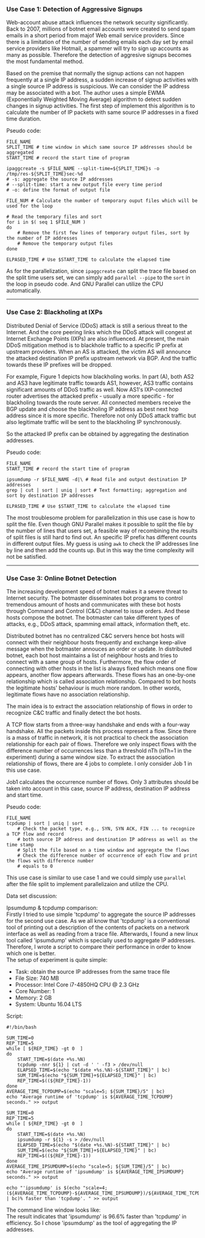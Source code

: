 ### Use Case 1: Detection of Aggressive Signups ###   
   
Web-account abuse attack influences the network security significantly. Back to 2007, millions of botnet email accounts were created to send spam emails in a short period from majof Web email service providers. Since there is a limitation of the number of sending emails each day set by email service providers like Hotmail, a spammer will try to sign up accounts as many as possible. Therefore the detection of aggresive signups becomes the most fundamental method.   
   
Based on the premise that normally the signup actions can not happen frequently at a single IP address, a sudden increase of signup activities with a single source IP address is suspicious. We can consider the IP address may be associated with a bot. The author uses a simple EWMA (Exponentially Weighted Moving Average) algorithm to detect sudden changes in signup activities. The first step of implement this algorithm is to calculate the number of IP packets with same source IP addresses in a fixed time duration.   
   
Pseudo code:   
   
```
FILE_NAME
SPLIT_TIME # time window in which same source IP addresses should be aggregated
START_TIME # record the start time of program

ipaggcreate -s $FILE_NAME --split-time=${SPLIT_TIME}s -o /tmp/res-${SPLIT_TIME}sec-%d
# -s: aggregate the source IP addresses
# --split-time: start a new output file every time period
# -o: define the format of output file

FILE_NUM # Calculate the number of temporary ouput files which will be used for the loop

# Read the temporary files and sort
for i in $( seq 1 $FILE_NUM )
do
	# Remove the first few lines of temporary output files, sort by the number of IP addresses
	# Remove the temporary output files
done

ELPASED_TIME # Use $START_TIME to calculate the elapsed time
```   
   
As for the parallelization, since `ipaggcreate` can split the trace file based on the split time users set, we can simply add `parallel --pipe` to the `sort` in the loop in pseudo code. And GNU Parallel can utilize the CPU automatically.   

---   

### Use Case 2: Blackholing at IXPs ###   
   
Distributed Denial of Service (DDoS) attack is still a serious threat to the Internet. And the core peering links which the DDoS attack will congest at Internet Exchange Points (IXPs) are also influenced. At present, the main DDoS mitigation method is to blackhole traffic to a specific IP prefix at upstream providers. When an AS is attacked, the victim AS will announce the attacked destination IP prefix upstream network via BGP. And the traffic towards these IP prefixes will be dropped.   
   
For example, Figure 1 depicts how blackholing works. In part (A), both AS2 and AS3 have legitimate traffic towards AS1, however, AS3 traffic contains significant amounts of DDoS traffic as well. Now AS1's IXP-connected router advertises the attacked prefix - usually a more specific - for blackholing towards the route server. All connected members receive the BGP update and choose the blackholing IP address as best next hop address since it is more specific. Therefore not only DDoS attack traffic but also legitimate traffic will be sent to the blackholing IP synchronously.   
   
So the attacked IP prefix can be obtained by aggregating the destination addresses.   

Pseudo code:   
   
```
FILE_NAME
START_TIME # record the start time of program

ipsumdump -r $FILE_NAME -d|\ # Read file and output destination IP addresses
grep | cut | sort | uniq | sort # Text formatting; aggregation and sort by destination IP addresses

ELPASED_TIME # Use $START_TIME to calculate the elapsed time
```   
The most troublesome problem for parallelization in this use case is how to split the file. Even though GNU Parallel makes it possible to split the file by the number of lines that users set, a feasible way of recombining the results of split files is still hard to find out. An specific IP prefix has different counts in different output files. My guess is using `awk` to check the IP addresses line by line and then add the counts up. But in this way the time complexity will not be satisfied.   
   
---   
   
### Use Case 3: Online Botnet Detection ###   
   
The increasing development speed of botnet makes it a severe threat to Internet security. The botmaster disseminates bot programs to control tremendous amount of hosts and communicates with these bot hosts through Command and Control (C&C) channel to issue orders. And these hosts compose the botnet. The botmaster can take different types of attacks, e.g., DDoS attack, spamming email attack, information theft, etc.   
   
Distributed botnet has no centralized C&C servers hence bot hosts will connect with their neighbour hosts frequently and exchange keep-alive message when the botmaster annouces an order or update. In distributed botnet, each bot host maintains a list of neighbour hosts and tries to connect with a same group of hosts. Furthermore, the flow order of connecting with other hosts in the list is always fixed which means one flow appears, another flow appears afterwards. These flows has an one-by-one relationship which is called association relationship. Compared to bot hosts the legitimate hosts' behaviour is much more random. In other words, legitimate flows have no association relationship.   
   
The main idea is to extract the association relationship of flows in order to recognize C&C traffic and finally detect the bot hosts.   
   
A TCP flow starts from a three-way handshake and ends with a four-way handshake. All the packets inside this process represent a flow. Since there is a mass of traffic in network, it is not practical to check the association relationship for each pair of flows. Therefore we only inspect flows with the difference number of occurrences less than a threshold nTh (nTh=1 in the experiment) during a same window size. To extract the association relationship of flows, there are 4 jobs to complete. I only consider Job 1 in this use case.   
   
Job1 calculates the occurrence number of flows. Only 3 attributes should be taken into account in this case, source IP address, destination IP address and start time.   
   
Pseudo code:   
   
```
FILE_NAME
tcpdump | sort | uniq | sort
	# Check the packet type, e.g., SYN, SYN ACK, FIN ... to recognize a TCP flow and record 
	# both source IP address and destination IP address as well as the time stamp
	# Split the file based on a time window and aggregate the flows
	# Check the difference number of occurrence of each flow and print the flows with difference number 
	# equals to 0
```   

This use case is similar to use case 1 and we could simply use `parallel` after the file split to implement parallelizaion and utilize the CPU.   
   
Data set discussion:   
   
Ipsumdump & tcpdump comparison:   
Firstly I tried to use simple 'tcpdump' to aggregate the source IP addresses for the second use case. As we all know that 'tcpdump' is a conventional tool of printing out a description of the contents of packets on a network interface as well as reading from a trace file. Afterwards, I found a new linux tool called 'ipsumdump' which is specially used to aggregate IP addresses. Therefore, I wrote a script to compare their performance in order to know which one is better.   
The setup of experiment is quite simple:   
- Task: obtain the source IP addresses from the same trace file   
- File Size: 740 MB   
- Processor: Intel Core i7-4850HQ CPU @ 2.3 GHz
- Core Number: 1   
- Memory: 2 GB   
- System: Ubuntu 16.04 LTS   
   
Script:   
```
#!/bin/bash

SUM_TIME=0
REP_TIME=5
while [ ${REP_TIME} -gt 0  ]
do
    START_TIME=$(date +%s.%N)
    tcpdump -nnr ${1} | cut -d ' ' -f3 > /dev/null
    ELAPSED_TIME=$(echo "$(date +%s.%N)-${START_TIME}" | bc)
    SUM_TIME=$(echo "${SUM_TIME}+${ELAPSED_TIME}" | bc)
    REP_TIME=$((${REP_TIME}-1))
done
AVERAGE_TIME_TCPDUMP=$(echo "scale=5; ${SUM_TIME}/5" | bc)
echo "Average runtime of 'tcpdump' is ${AVERAGE_TIME_TCPDUMP} seconds." >> output

SUM_TIME=0
REP_TIME=5
while [ ${REP_TIME} -gt 0  ]
do
    START_TIME=$(date +%s.%N)
    ipsumdump -r ${1} -s > /dev/null
    ELAPSED_TIME=$(echo "$(date +%s.%N)-${START_TIME}" | bc)
    SUM_TIME=$(echo "${SUM_TIME}+${ELAPSED_TIME}" | bc)
    REP_TIME=$((${REP_TIME}-1))
done
AVERAGE_TIME_IPSUMDUMP=$(echo "scale=5; ${SUM_TIME}/5" | bc)
echo "Average runtime of 'ipsumdump' is ${AVERAGE_TIME_IPSUMDUMP} seconds." >> output

echo "'ipsumdump' is $(echo "scale=4; (${AVERAGE_TIME_TCPDUMP}-${AVERAGE_TIME_IPSUMDUMP})/${AVERAGE_TIME_TCPDUMP}*100" | bc)% faster than 'tcpdump'. " >> output
```   

The command line window looks like:   
The result indicates that 'ipsumdump' is 96.6% faster than 'tcpdump' in efficiency. So I chose 'ipsumdump' as the tool of aggregating the IP addresses.   
